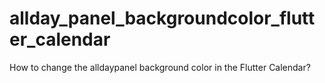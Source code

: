 # allday_panel_backgroundcolor_flutter_calendar
How to change the alldaypanel background color in the Flutter Calendar?
